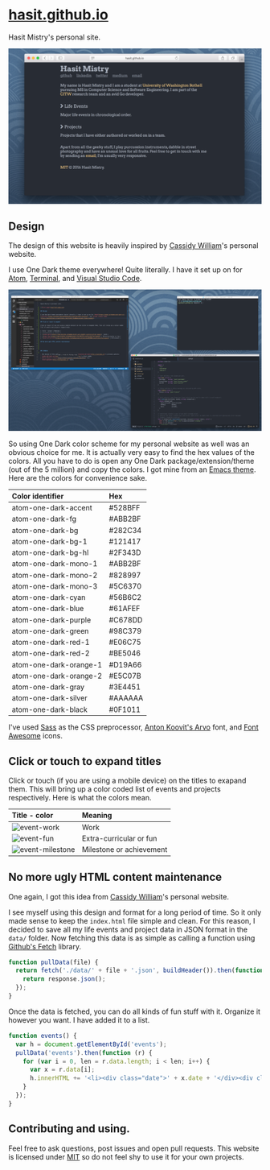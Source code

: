 # [hasit.github.io](http://hasit.github.io)

Hasit Mistry's personal site.

![Front page](img/front-page.png)

## Design

The design of this website is heavily inspired by [Cassidy William](http://cassidoo.co)'s personal website.

I use One Dark theme everywhere! Quite literally. I have it set up on for [Atom](https://atom.io/themes/one-dark-ui), [Terminal](https://github.com/nathanbuchar/atom-one-dark-terminal), and [Visual Studio Code](https://marketplace.visualstudio.com/items?itemName=azemoh.theme-onedark).

![One Dark Everywhere](img/one-dark-everywhere.png)

So using One Dark color scheme for my personal website as well was an obvious choice for me. It is actually very easy to find the hex values of the colors. All you have to do is open any One Dark package/extension/theme (out of the 5 million) and copy the colors. I got mine from an [Emacs theme]((https://github.com/jonathanchu/atom-one-dark-theme)). Here are the colors for convenience sake.

| Color identifier | Hex |
| :--------------- | :-- |
| atom-one-dark-accent | #528BFF |
| atom-one-dark-fg | #ABB2BF |
| atom-one-dark-bg | #282C34 |
| atom-one-dark-bg-1 | #121417 |
| atom-one-dark-bg-hl | #2F343D |
| atom-one-dark-mono-1 | #ABB2BF |
| atom-one-dark-mono-2 | #828997 |
| atom-one-dark-mono-3 | #5C6370 |
| atom-one-dark-cyan | #56B6C2 |
| atom-one-dark-blue | #61AFEF |
| atom-one-dark-purple | #C678DD |
| atom-one-dark-green | #98C379 |
| atom-one-dark-red-1 | #E06C75 |
| atom-one-dark-red-2 | #BE5046 |
| atom-one-dark-orange-1 | #D19A66 |
| atom-one-dark-orange-2 | #E5C07B |
| atom-one-dark-gray | #3E4451 |
| atom-one-dark-silver | #AAAAAA |
| atom-one-dark-black | #0F1011 |

I've used [Sass](http://sass-lang.com) as the CSS preprocessor, [Anton Koovit's Arvo](https://fonts.google.com/specimen/Arvo) font, and [Font Awesome](http://fontawesome.io) icons.

## Click or touch to expand titles

Click or touch (if you are using a mobile device) on the titles to exapand them. This will bring up a color coded list of events and projects respectively. Here is what the colors mean.

| Title - color | Meaning |
| :------------- | :------ |
| ![event-work](https://img.shields.io/badge/event-work-61AFEF.svg?style=flat-square) | Work |
| ![event-fun](https://img.shields.io/badge/event-fun-98C379.svg?style=flat-square) | Extra-curricular or fun |
| ![event-milestone](https://img.shields.io/badge/event-milestone-BE5046.svg?style=flat-square) | Milestone or achievement |

## No more ugly HTML content maintenance

One again, I got this idea from [Cassidy William](http://cassidoo.co)'s personal website.

I see myself using this design and format for a long period of time. So it only made sense to keep the `index.html` file simple and clean. For this reason, I decided to save all my life events and project data in JSON format in the `data/` folder. Now fetching this data is as simple as calling a function using [Github's Fetch](https://github.github.io/fetch/) library.

```javascript
function pullData(file) {
  return fetch('./data/' + file + '.json', buildHeader()).then(function (response) {
    return response.json();
  });
}
```

Once the data is fetched, you can do all kinds of fun stuff with it. Organize it however you want. I have added it to a list.

```javascript
function events() {
  var h = document.getElementById('events');
  pullData('events').then(function (r) {
    for (var i = 0, len = r.data.length; i < len; i++) {
      var x = r.data[i];
      h.innerHTML += '<li><div class="date">' + x.date + '</div><div class="desc"><div>' + x.description.what + ' <span class=' + x.type + '>' + x.description.who + '</span></div><div class="info">' + x.description.info + '</div></div></li>';
    }
  });
}
```

## Contributing and using.

Feel free to ask questions, post issues and open pull requests. This website is licensed under [MIT](https://github.com/hasit/hasit.github.io/blob/master/LICENSE) so do not feel shy to use it for your own projects.